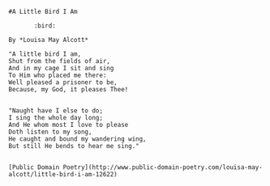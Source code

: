     #A Little Bird I Am
                
           :bird:
                
    By *Louisa May Alcott*
 
    "A little bird I am,
    Shut from the fields of air,
    And in my cage I sit and sing
    To Him who placed me there:
    Well pleased a prisoner to be,
    Because, my God, it pleases Thee!


    "Naught have I else to do;
    I sing the whole day long;
    And He whom most I love to please
    Doth listen to my song,
    He caught and bound my wandering wing,
    But still He bends to hear me sing."
    
    
    [Public Domain Poetry](http://www.public-domain-poetry.com/louisa-may-alcott/little-bird-i-am-12622)
